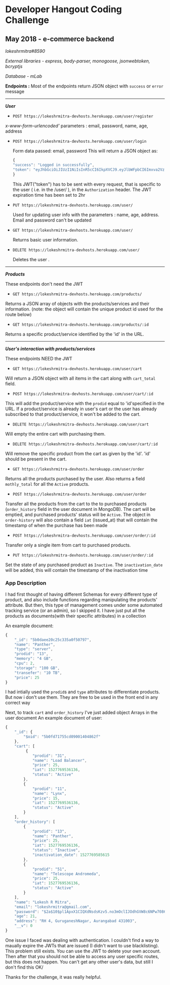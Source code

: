 # Developer Hangout Coding Challenge
## May 2018 - e-commerce backend

*lokeshrmitra#8590*

*External libraries - express, body-parser, monogoose, jsonwebtoken, bcryptjs*

*Database - mLab*

**Endpoints :**
Most of the endpoints return	JSON object with `success` or `error` message
___
***User***
* `POST https://lokeshrmitra-devhosts.herokuapp.com/user/register`

_x-www-form-urlencoded'_ parameters : email, password, name, age, address
	
* `POST https://lokeshrmitra-devhosts.herokuapp.com/user/login`

	Form data passed: email, password
	This will return a JSON object as:
	```javascript
	{
    "success": "Logged in successfully",
    "token": "eyJhbGciOiJIUzI1NiIsInR5cCI6IkpXVCJ9.eyJlbWFpbCI6Imxva2VzaHJtaXRyYUBnbWFpbC5jb20iLCJpYXQiOjE1Mjc3NjQ5MjYsImV4cCI6MTUyNzc2ODUyNn0.ItzS6uSOfoyUPIOmmXFrYnkrxy9zPSisba8FyjKAsWs"
	}
	```
	This JWT("token") has to be sent with every request, that is specific to the user ( i.e. in the /user/ ), in the `Authorization` header. The JWT expiration time has been set to 2hr
* 	`PUT https://lokeshrmitra-devhosts.herokuapp.com/user/`

	Used for updating user info with the parameters : name, age, address.
	Email and password can't be updated
* `GET https://lokeshrmitra-devhosts.herokuapp.com/user/`

	Returns basic user information.
*	`DELETE https://lokeshrmitra-devhosts.herokuapp.com/user/`

	Deletes the user .
___
***Products***

These endpoints don't need the JWT

* `GET https://lokeshrmitra-devhosts.herokuapp.com/products/`

Returns a JSON array of objects with the products/services and their information.
(note: the object will contain the unique product id used for the route below)
* `GET https://lokeshrmitra-devhosts.herokuapp.com/products/:id`

Returns a specific product/service identified by the 'id' in the URL.
___
***User's interaction with products/services***

These endpoints NEED the JWT

* `GET https://lokeshrmitra-devhosts.herokuapp.com/user/cart`

Will return a JSON object with all items in the cart along with `cart_total` field.

* `POST https://lokeshrmitra-devhosts.herokuapp.com/user/cart/:id`

This will add the product/service with the `prodid` equal to 'id'specified in the URL. If a product/service is already in user's cart or the user has already subscribed to that product/service, it won't be added to the cart.

* `DELETE https://lokeshrmitra-devhosts.herokuapp.com/user/cart`

Will empty the entire cart with purchasing them.

* `DELETE https://lokeshrmitra-devhosts.herokuapp.com/user/cart/:id`

Will remove the specific product from the cart as given by the 'id'. 'id' should be present in the cart.

* `GET https://lokeshrmitra-devhosts.herokuapp.com/user/order`

Returns all the products purchased by the user. Also returns a field `mothly_total` for all the `Active` products.

* `POST https://lokeshrmitra-devhosts.herokuapp.com/user/order`

Transfer all the products from the cart to the to purchased products (`order_history` field in the user document in MongoDB). The cart will be emptied, and purchased products' status will be `Active`. The object in `order-history` will also contain a field `iat` (issued_at) that will contain the timestamp of when the purchase has been made

* `POST https://lokeshrmitra-devhosts.herokuapp.com/user/order/:id`

Transfer only a single item from cart to purchased products.

* `PUT https://lokeshrmitra-devhosts.herokuapp.com/user/order/:id`

Set the state of any purchased product as `Inactive`.  The `inactivation_date` will be added, this will contain the timestamp of the inactivation time


### App Description

I had first thought of having different Schemas for every different type of product, and also include functions regarding manipulating the products' attribute. But then, this type of management comes under some automated tracking service (or an admin), so I skipped it.
I have just put all the products as documents(with their specific attributes) in a collection

An example document:
```javascript
{
    "_id": "5b0daee20c25c335a0f50797",
    "name": "Panther",
    "type": "server",
    "prodid": "13",
    "memory": "4 GB",
    "cpu": 2,
    "storage": "100 GB",
    "transefer": "10 TB",
    "price": 25
}
```
I had intially used the `prodid`s and `type` attributes to differentiate products. But now i don't use them. They are free to be used in the front end in any correct way



Next, to track `cart` and `order_history` I've just added object Arrays in the user document
An example document of user:
```javascript
{
    "_id": {
        "$oid": "5b0fd71755cd09001404862f"
    },
    "cart": [
    	 {
            "prodid": "31",
            "name": "Load Balancer",
            "price": 25,
            "iat": 1527769536136,
            "status": "Active"
        },
        {
            "prodid": "11",
            "name": "Lynx",
            "price": 15,
            "iat": 1527769536136,
            "status": "Active"
        }
    ],
    "order_history": [
        {
            "prodid": "13",
            "name": "Panther",
            "price": 25,
            "iat": 1527769536136,
            "status": "Inactive",
            "inactivation_date": 1527769585615
        },
        {
            "prodid": "51",
            "name": "Telescope Andromeda",
            "price": 25,
            "iat": 1527769536136,
            "status": "Active"
        }
    ],
    "name": "Lokesh R Mitra",
    "email": "lokeshrmitra@gmail.com",
    "password": "$2a$10$pl1ApxX1CIQXdNsdsKzv5.no3mOclIJOdhGVW8c6NPw7086z3xnPS",
    "age": 21,
    "address": "RH 4, GuruganeshNagar, Aurangabad 431003",
    "__v": 0
}
```

One issue I faced was dealing with authentication. I couldn't find a way to maually expire the JWTs that are issued (I didn't want to use blacklisting). This problem still exists. You can use the JWT to delete your own account. Then after that you should not be able to access any user specific routes,  but this does not happen. You can't get any other user's data, but still I don't find this OK/

Thanks for the challenge, it was really helpful.
